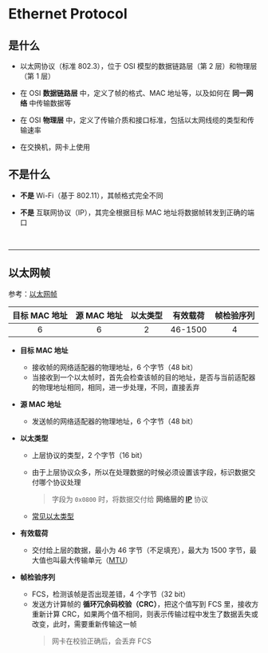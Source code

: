 # Ethernet Protocol

## 是什么

* 以太网协议（标准 802.3），位于 OSI 模型的数据链路层（第 2 层）和物理层（第 1 层）

* 在 OSI **数据链路层** 中，定义了帧的格式、MAC 地址等，以及如何在 **同一网络** 中传输数据等

* 在 OSI **物理层** 中，定义了传输介质和接口标准，包括以太网线缆的类型和传输速率

* 在交换机，网卡上使用

## 不是什么

* **不是** Wi-Fi（基于 802.11），其帧格式完全不同

* **不是** 互联网协议（IP），其完全根据目标 MAC 地址将数据帧转发到正确的端口

<br>

---

## 以太网帧

参考：[以太网帧](https://en.wikipedia.org/wiki/Ethernet_frame)

<center>

| 目标 MAC 地址 | 源 MAC 地址 | 以太类型 | 有效载荷 | 帧检验序列 |
|:-:|:-:|:-:|:-:|:-:|
| 6 | 6 | 2 | 46-1500 | 4 |

</center>

* **目标 MAC 地址**
    * 接收帧的网络适配器的物理地址，6 个字节（48 bit）
    * 当接收到一个以太帧时，首先会检查该帧的目的地址，是否与当前适配器的物理地址相同，相同，进一步处理，不同，直接丢弃

* **源 MAC 地址**
    * 发送帧的网络适配器的物理地址，6 个字节（48 bit）

* **以太类型**
    * 上层协议的类型，2 个字节（16 bit）
    * 由于上层协议众多，所以在处理数据的时候必须设置该字段，标识数据交付哪个协议处理

        > 字段为 `0x0800` 时，将数据交付给 **网络层的 [IP](./ip.md)** 协议
    
    * [常见以太类型](https://en.wikipedia.org/wiki/EtherType#Values)

* **有效载荷**
    * 交付给上层的数据，最小为 46 字节（不足填充），最大为 1500 字节，最大值也叫最大传输单元（[MTU](./mtu.md)）

* **帧检验序列** 
    * FCS，检测该帧是否出现差错，4 个字节（32 bit）
    * 发送方计算帧的 **循环冗余码校验（CRC）**，把这个值写到 FCS 里，接收方重新计算 CRC，如果两个值不相同，则表示传输过程中发生了数据丢失或改变，此时，需要重新传输这一帧
        > 网卡在校验正确后，会丢弃 FCS
